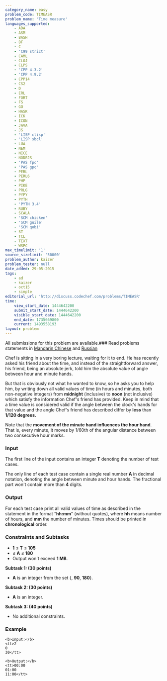 ```yaml
---
category_name: easy
problem_code: TIMEASR
problem_name: 'Time measure'
languages_supported:
    - ADA
    - ASM
    - BASH
    - BF
    - C
    - 'C99 strict'
    - CAML
    - CLOJ
    - CLPS
    - 'CPP 4.3.2'
    - 'CPP 4.9.2'
    - CPP14
    - CS2
    - D
    - ERL
    - FORT
    - FS
    - GO
    - HASK
    - ICK
    - ICON
    - JAVA
    - JS
    - 'LISP clisp'
    - 'LISP sbcl'
    - LUA
    - NEM
    - NICE
    - NODEJS
    - 'PAS fpc'
    - 'PAS gpc'
    - PERL
    - PERL6
    - PHP
    - PIKE
    - PRLG
    - PYPY
    - PYTH
    - 'PYTH 3.4'
    - RUBY
    - SCALA
    - 'SCM chicken'
    - 'SCM guile'
    - 'SCM qobi'
    - ST
    - TCL
    - TEXT
    - WSPC
max_timelimit: '1'
source_sizelimit: '50000'
problem_author: kaizer
problem_tester: null
date_added: 29-05-2015
tags:
    - ad
    - kaizer
    - oct15
    - simple
editorial_url: 'http://discuss.codechef.com/problems/TIMEASR'
time:
    view_start_date: 1444642200
    submit_start_date: 1444642200
    visible_start_date: 1444642200
    end_date: 1735669800
    current: 1493558193
layout: problem
---
```

All submissions for this problem are available.###  Read problems statements in [Mandarin Chinese](http://www.codechef.com/download/translated/OCT15/mandarin/TIMEASR.pdf) and [Russian](http://www.codechef.com/download/translated/OCT15/russian/TIMEASR.pdf) 

 Chef is sitting in a very boring lecture, waiting for it to end. He has recently asked his friend about the time, and instead of the straightforward answer, his friend, being an absolute jerk, told him the absolute value of angle between hour and minute hands.

But that is obviously not what he wanted to know, so he asks you to help him, by writing down all valid values of time (in hours and minutes, both non-negative integers) from **midnight** (inclusive) to **noon** (not inclusive) which satisfy the information Chef's friend has provided. Keep in mind that a time value is considered valid if the angle between the clock's hands for that value and the angle Chef's friend has described differ by **less** than **1/120 degrees.**

Note that the **movement of the minute hand influences the hour hand**. That is, every minute, it moves by 1/60th of the angular distance between two consecutive hour marks.

### Input

The first line of the input contains an integer **T** denoting the number of test cases.

The only line of each test case contain a single real number **A** in decimal notation, denoting the angle between minute and hour hands. The fractional part won't contain more than **4** digits.

### Output

For each test case print all valid values of time as described in the statement in the format "**hh:mm**" (without quotes), where **hh** means number of hours, and **mm** the number of minutes. Times should be printed in **chronological** order.

### Constraints and Subtasks

- **1** ≤ **T** ≤ **105**
- ≤ **A** ≤ **180**
- Output won't exceed **1 MB**.

**Subtask 1: (30 points)**

- **A** is an integer from the set {, **90**, **180**}.

**Subtask 2: (30 points)**

- **A** is an integer.

**Subtask 3: (40 points)**

- No additional constraints.

### Example

```
<b>Input:</b>
<tt>2
0
30</tt>

<b>Output:</b>
<tt>00:00
01:00
11:00</tt>
```